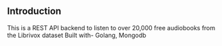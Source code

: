 ## Introduction
This is a REST API backend to listen to over 20,000 free audiobooks from the Librivox dataset
Built with- Golang, Mongodb
